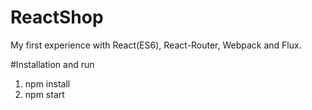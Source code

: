 # ReactShop
My first experience with React(ES6), React-Router, Webpack and Flux.

#Installation and run

1. npm install
2. npm start


